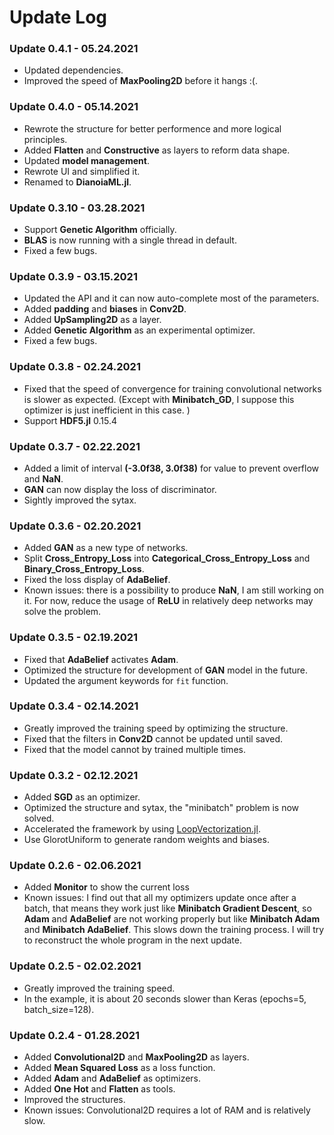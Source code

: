 # Update Log

### Update 0.4.1 - 05.24.2021
- Updated dependencies. 
- Improved the speed of **MaxPooling2D** before it hangs :(. 

### Update 0.4.0 - 05.14.2021
- Rewrote the structure for better performence and more logical principles. 
- Added **Flatten** and **Constructive** as layers to reform data shape. 
- Updated **model management**. 
- Rewrote UI and simplified it. 
- Renamed to **DianoiaML.jl**. 

### Update 0.3.10 - 03.28.2021
- Support **Genetic Algorithm** officially. 
- **BLAS** is now running with a single thread in default. 
- Fixed a few bugs. 

### Update 0.3.9 - 03.15.2021
- Updated the API and it can now auto-complete most of the parameters. 
- Added **padding** and **biases** in **Conv2D**. 
- Added **UpSampling2D** as a layer. 
- Added **Genetic Algorithm** as an experimental optimizer. 
- Fixed a few bugs. 

### Update 0.3.8 - 02.24.2021
- Fixed that the speed of convergence for training convolutional networks is slower as expected. (Except with **Minibatch_GD**, I suppose this optimizer is just inefficient in this case. )
- Support **HDF5.jl** 0.15.4

### Update 0.3.7 - 02.22.2021
- Added a limit of interval **(-3.0f38, 3.0f38)** for value to prevent overflow and **NaN**. 
- **GAN** can now display the loss of discriminator. 
- Sightly improved the sytax. 

### Update 0.3.6 - 02.20.2021
- Added **GAN** as a new type of networks. 
- Split **Cross_Entropy_Loss** into **Categorical_Cross_Entropy_Loss** and **Binary_Cross_Entropy_Loss**. 
- Fixed the loss display of **AdaBelief**. 
- Known issues: there is a possibility to produce **NaN**, I am still working on it. For now, reduce the usage of **ReLU** in relatively deep networks may solve the problem. 

### Update 0.3.5 - 02.19.2021
- Fixed that **AdaBelief** activates **Adam**. 
- Optimized the structure for development of **GAN** model in the future. 
- Updated the argument keywords for `fit` function. 

### Update 0.3.4 - 02.14.2021
- Greatly improved the training speed by optimizing the structure. 
- Fixed that the filters in **Conv2D** cannot be updated until saved. 
- Fixed that the model cannot by trained multiple times. 

### Update 0.3.2 - 02.12.2021
- Added **SGD** as an optimizer.
- Optimized the structure and sytax, the "minibatch" problem is now solved. 
- Accelerated the framework by using [LoopVectorization.jl](https://github.com/chriselrod/LoopVectorization.jl).
- Use GlorotUniform to generate random weights and biases. 

### Update 0.2.6 - 02.06.2021
- Added **Monitor** to show the current loss
- Known issues: I find out that all my optimizers update once after a batch, that means they work just like **Minibatch Gradient Descent**, so **Adam** and **AdaBelief** are not working properly but like **Minibatch Adam** and **Minibatch AdaBelief**. This slows down the training process. I will try to reconstruct the whole program in the next update. 

### Update 0.2.5 - 02.02.2021
- Greatly improved the training speed.
- In the example, it is about 20 seconds slower than Keras (epochs=5, batch_size=128). 

### Update 0.2.4 - 01.28.2021
- Added **Convolutional2D** and **MaxPooling2D** as layers.
- Added **Mean Squared Loss** as a loss function.
- Added **Adam** and **AdaBelief** as optimizers.
- Added **One Hot** and **Flatten** as tools.
- Improved the structures.
- Known issues: Convolutional2D requires a lot of RAM and is relatively slow. 
